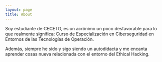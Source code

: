 ```yaml
---
layout: page
title: About
---
```


Soy estudiante de CECETO, es un acrónimo un poco desfavorable para lo que realmente significa: Curso de Especialización en Ciberseguridad en Entornos de las Tecnologías de Operación.

Además, siempre he sido y sigo siendo un autodidacta y me encanta aprender cosas nueva relacionada con el entorno del Ethical Hacking.
